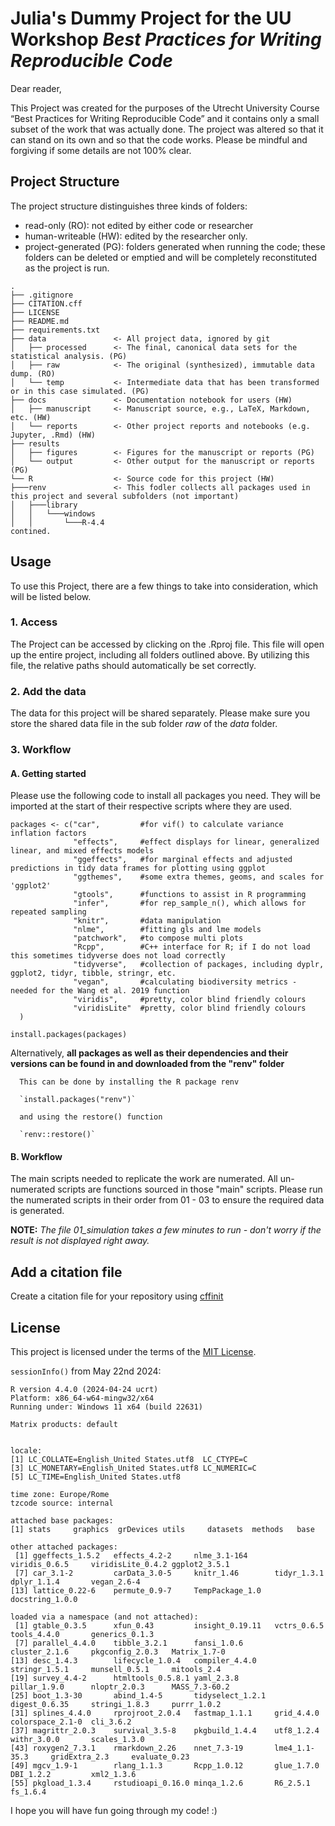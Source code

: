 # Julia's Dummy Project for the UU Workshop *Best Practices for Writing Reproducible Code*

Dear reader, 

This Project was created for the purposes of the Utrecht University Course “Best Practices for Writing Reproducible Code” and it contains only a small subset of the work that was actually done. The project was altered so that it can stand on its own and so that the code works. Please be mindful and forgiving if some details are not 100% clear.


## Project Structure

The project structure distinguishes three kinds of folders:
- read-only (RO): not edited by either code or researcher
- human-writeable (HW): edited by the researcher only.
- project-generated (PG): folders generated when running the code; these folders can be deleted or emptied and will be completely reconstituted as the project is run.


```
.
├── .gitignore
├── CITATION.cff
├── LICENSE
├── README.md
├── requirements.txt
├── data               <- All project data, ignored by git
│   ├── processed      <- The final, canonical data sets for the statistical analysis. (PG)
│   ├── raw            <- The original (synthesized), immutable data dump. (RO)
│   └── temp           <- Intermediate data that has been transformed or in this case simulated. (PG)
├── docs               <- Documentation notebook for users (HW)
│   ├── manuscript     <- Manuscript source, e.g., LaTeX, Markdown, etc. (HW)
│   └── reports        <- Other project reports and notebooks (e.g. Jupyter, .Rmd) (HW)
├── results
│   ├── figures        <- Figures for the manuscript or reports (PG)
│   └── output         <- Other output for the manuscript or reports (PG)
└── R                  <- Source code for this project (HW)
├───renv               <- This fodler collects all packages used in this project and several subfolders (not important)
│   ├───library
│   │   └───windows
│   │       └───R-4.4
contined.

```

## Usage

To use this Project, there are a few things to take into consideration, which will be listed below.

### 1. Access

The Project can be accessed by clicking on the .Rproj file.
This file will open up the entire project, including all folders outlined above. By utilizing this file, the relative paths should automatically be set correctly.

### 2. Add the data

The data for this project will be shared separately. Please make sure you store the shared data file in the sub folder *raw* of the *data* folder.

### 3. Workflow

#### A. Getting started

Please use the following code to install all packages you need. They will be imported at the start of their respective scripts where they are used.

```
packages <- c("car",         #for vif() to calculate variance inflation factors
              "effects",     #effect displays for linear, generalized linear, and mixed effects models
              "ggeffects",   #for marginal effects and adjusted predictions in tidy data frames for plotting using ggplot
              "ggthemes",    #some extra themes, geoms, and scales for 'ggplot2'
              "gtools",      #functions to assist in R programming
              "infer",       #for rep_sample_n(), which allows for repeated sampling
              "knitr",       #data manipulation
              "nlme",        #fitting gls and lme models 
              "patchwork",   #to compose multi plots 
              "Rcpp",        #C++ interface for R; if I do not load this sometimes tidyverse does not load correctly
              "tidyverse",   #collection of packages, including dyplr, ggplot2, tidyr, tibble, stringr, etc. 
              "vegan",       #calculating biodiversity metrics - needed for the Wang et al. 2019 function
              "viridis",     #pretty, color blind friendly colours
              "viridisLite"  #pretty, color blind friendly colours
  )
  
install.packages(packages)

``` 

Alternatively, **all packages as well as their dependencies and their versions can be found in and downloaded from the "renv" folder**

      This can be done by installing the R package renv 
      
      `install.packages("renv")`
      
      and using the restore() function
      
      `renv::restore()`


#### B. Workflow

The main scripts needed to replicate the work are numerated. All un-numerated scripts are functions sourced in those "main" scripts. 
Please run the numerated scripts in their order from 01 - 03 to ensure the required data is generated.

**NOTE:** *The file 01_simulation takes a few minutes to run - don't worry if the result is not displayed right away.* 


## Add a citation file
Create a citation file for your repository using [cffinit](https://citation-file-format.github.io/cff-initializer-javascript/#/)

## License

This project is licensed under the terms of the [MIT License](/LICENSE).


`sessionInfo()` from May 22nd 2024:

```
R version 4.4.0 (2024-04-24 ucrt)
Platform: x86_64-w64-mingw32/x64
Running under: Windows 11 x64 (build 22631)

Matrix products: default


locale:
[1] LC_COLLATE=English_United States.utf8  LC_CTYPE=C                            
[3] LC_MONETARY=English_United States.utf8 LC_NUMERIC=C                          
[5] LC_TIME=English_United States.utf8    

time zone: Europe/Rome
tzcode source: internal

attached base packages:
[1] stats     graphics  grDevices utils     datasets  methods   base     

other attached packages:
 [1] ggeffects_1.5.2   effects_4.2-2     nlme_3.1-164      viridis_0.6.5     viridisLite_0.4.2 ggplot2_3.5.1    
 [7] car_3.1-2         carData_3.0-5     knitr_1.46        tidyr_1.3.1       dplyr_1.1.4       vegan_2.6-4      
[13] lattice_0.22-6    permute_0.9-7     TempPackage_1.0   docstring_1.0.0  

loaded via a namespace (and not attached):
 [1] gtable_0.3.5      xfun_0.43         insight_0.19.11   vctrs_0.6.5       tools_4.4.0       generics_0.1.3   
 [7] parallel_4.4.0    tibble_3.2.1      fansi_1.0.6       cluster_2.1.6     pkgconfig_2.0.3   Matrix_1.7-0     
[13] desc_1.4.3        lifecycle_1.0.4   compiler_4.4.0    stringr_1.5.1     munsell_0.5.1     mitools_2.4      
[19] survey_4.4-2      htmltools_0.5.8.1 yaml_2.3.8        pillar_1.9.0      nloptr_2.0.3      MASS_7.3-60.2    
[25] boot_1.3-30       abind_1.4-5       tidyselect_1.2.1  digest_0.6.35     stringi_1.8.3     purrr_1.0.2      
[31] splines_4.4.0     rprojroot_2.0.4   fastmap_1.1.1     grid_4.4.0        colorspace_2.1-0  cli_3.6.2        
[37] magrittr_2.0.3    survival_3.5-8    pkgbuild_1.4.4    utf8_1.2.4        withr_3.0.0       scales_1.3.0     
[43] roxygen2_7.3.1    rmarkdown_2.26    nnet_7.3-19       lme4_1.1-35.3     gridExtra_2.3     evaluate_0.23    
[49] mgcv_1.9-1        rlang_1.1.3       Rcpp_1.0.12       glue_1.7.0        DBI_1.2.2         xml2_1.3.6       
[55] pkgload_1.3.4     rstudioapi_0.16.0 minqa_1.2.6       R6_2.5.1          fs_1.6.4         

```

I hope you will have fun going through my code! :) 
